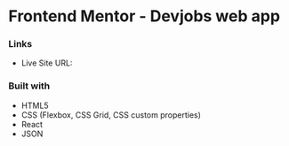 # Frontend Mentor - Devjobs web app

### Links

- Live Site URL:

### Built with

- HTML5
- CSS (Flexbox, CSS Grid, CSS custom properties)
- React
- JSON
